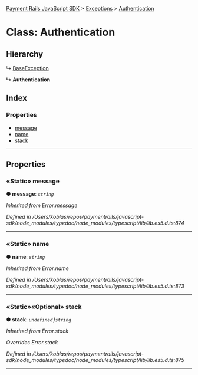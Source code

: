 [Payment Rails JavaScript SDK](../README.md) > [Exceptions](../modules/exceptions.md) > [Authentication](../classes/exceptions.authentication.md)



# Class: Authentication

## Hierarchy


↳  [BaseException](exceptions.baseexception.md)

**↳ Authentication**







## Index

### Properties

* [message](exceptions.authentication.md#message)
* [name](exceptions.authentication.md#name)
* [stack](exceptions.authentication.md#stack)



---
## Properties
<a id="message"></a>

### «Static» message

**●  message**:  *`string`* 

*Inherited from Error.message*

*Defined in /Users/koblas/repos/paymentrails/javascript-sdk/node_modules/typedoc/node_modules/typescript/lib/lib.es5.d.ts:874*





___

<a id="name"></a>

### «Static» name

**●  name**:  *`string`* 

*Inherited from Error.name*

*Defined in /Users/koblas/repos/paymentrails/javascript-sdk/node_modules/typedoc/node_modules/typescript/lib/lib.es5.d.ts:873*





___

<a id="stack"></a>

### «Static»«Optional» stack

**●  stack**:  *`undefined`⎮`string`* 

*Inherited from Error.stack*

*Overrides Error.stack*

*Defined in /Users/koblas/repos/paymentrails/javascript-sdk/node_modules/typedoc/node_modules/typescript/lib/lib.es5.d.ts:875*





___


